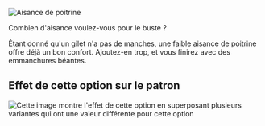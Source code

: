 ![Aisance de poitrine](chestease.svg)

Combien d'aisance voulez-vous pour le buste ?

<Note>

Étant donné qu'un gilet n'a pas de manches, une faible aisance de poitrine offre déjà un bon confort. Ajoutez-en trop, et vous finirez avec des emmanchures béantes.

</Note>

## Effet de cette option sur le patron

![Cette image montre l'effet de cette option en superposant plusieurs variantes qui ont une valeur différente pour cette option](wahid_chestease_sample.svg "Effet de cette option sur le patron")
